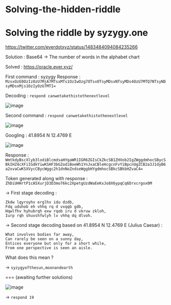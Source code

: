 # Solving-the-hidden-riddle
# Solving the riddle by syzygy.one

https://twitter.com/everdotxyz/status/1483484094084235266

Solution : Base64 -> The number of words in the alphabet chart

Solved : https://oracle.ever.xyz/ 

First command : syzygy 
Response : `MzsxOzE0OzIzOzU7MjA7MTsxMTs1OzIwOzg7OTsxOTsyMDsxNTsyMDs4OzU7MTQ7NTsyNDsyMDsxMjs1OzIyOzU7MTI=`

Decoding : `respond canwetakethistothenextlevel`

![image](https://user-images.githubusercontent.com/59114783/150153755-8b189f5d-2611-4706-8444-bace62f1cfb2.png)

Second command : `respond canwetakethistothenextlevel` 

![image](https://user-images.githubusercontent.com/59114783/150154453-0856ee01-f8f2-4587-8c67-1d6a98392e4e.png)

Googling : 41.8954 N 12.4769 E 

![image](https://user-images.githubusercontent.com/59114783/150154608-cbd598b0-ef91-4e9e-b814-b89dc379e2b8.png)

Response : `WmtkdyBscXlyb3lodiBlcmdsaHYgaWR1IGR6ZGIsCkZkcSB1ZHVob2IgZWggdmhocSBycSBkIHZ4cXFiIGdkYiwKSHF3bGZodiBoeWh1YnJxaCBleHcgcnFvYiBpcnUgZCB2a3J1dyB6a2xvaCwKSXVycCBycWggc2h1dnNoZndseWggbHYgdmhocSBkcSBkbHZvaC4=`

Token generated along with response : `ZhDiUHHrtP1cA5XurjD3D3mo76kc2XpetgUzdWaEeKxJo8X6ypqCq6Drxcrgox0M`

-> First stage decoding : 

```
Zkdw lqyroyhv erglhv idu dzdb,
Fdq uduhob eh vhhq rq d vxqqb gdb,
Hqwlfhv hyhubrqh exw rqob iru d vkruw zkloh,
Iurp rqh shuvshfwlyh lv vhhq dq dlvoh.
```

-> Second stage decoding based on 41.8954 N 12.4769 E (Julius Caesar) : 

```
What involves bodies far away,
Can rarely be seen on a sunny day,
Entices everyone but only for a short while,
From one perspective is seen an aisle.
```

What does this mean ? 

-> `syzygyofthesun,moonandearth` 

=== (awaiting further solutions)

![image](https://user-images.githubusercontent.com/59114783/150456889-ccf3715a-73f0-4d5d-92a4-7ec30ef89f36.png)

-> `respond 19`
